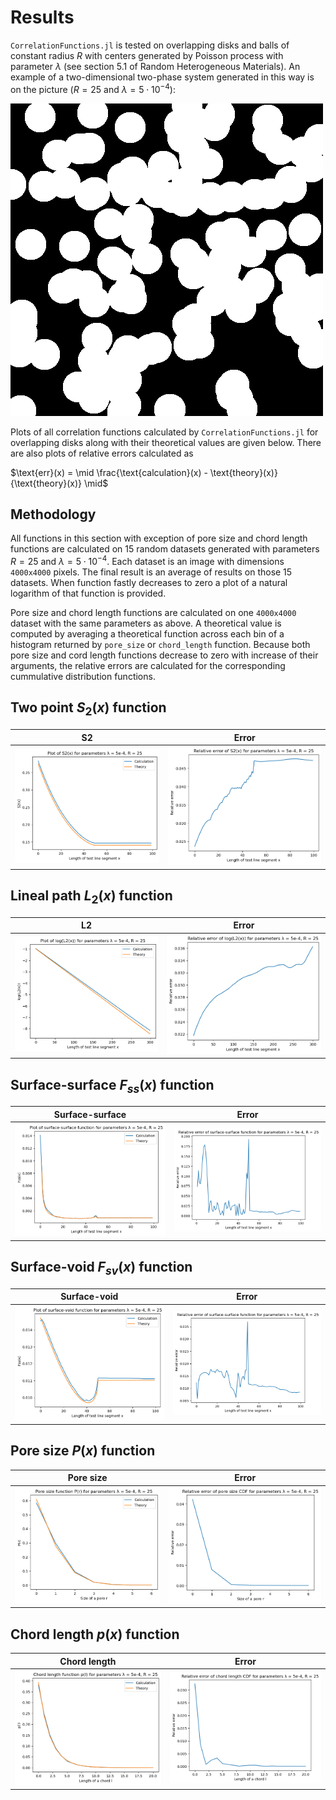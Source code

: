 # Results

`CorrelationFunctions.jl` is tested on overlapping disks and balls of constant
radius $R$ with centers generated by Poisson process with parameter $\lambda$
(see section 5.1 of Random Heterogeneous Materials). An example of a
two-dimensional two-phase system generated in this way is on the picture ($R =
25$ and $\lambda = 5 \cdot 10^{-4}$):

![disks](img/disks.png)

Plots of all correlation functions calculated by `CorrelationFunctions.jl` for
overlapping disks along with their theoretical values are given below. There
are also plots of relative errors calculated as

$\text{err}(x) = \mid \frac{\text{calculation}(x) -
\text{theory}(x)}{\text{theory}(x)} \mid$

## Methodology

All functions in this section with exception of pore size and chord length
functions are calculated on 15 random datasets generated with parameters $R =
25$ and $\lambda = 5 \cdot 10^{-4}$. Each dataset is an image with dimensions
`4000x4000` pixels. The final result is an average of results on those 15
datasets. When function fastly decreases to zero a plot of a natural logarithm
of that function is provided.

Pore size and chord length functions are calculated on one `4000x4000`
dataset with the same parameters as above. A theoretical value is computed by
averaging a theoretical function across each bin of a histogram returned by
`pore_size` or `chord_length` function. Because both pore size and cord length
functions decrease to zero with increase of their arguments, the relative errors
are calculated for the corresponding cummulative distribution functions.

## Two point $S_2(x)$ function

| S2  | Error |
|-----|-------|
| ![s2](img/s2.png) | ![s2 error](img/s2err.png) |

## Lineal path $L_2(x)$ function

| L2  | Error |
|-----|-------|
| ![l2](img/l2.png) | ![l2 error](img/l2err.png) |

## Surface-surface $F_{ss}(x)$ function

| Surface-surface   | Error |
|-------------------|-------|
| ![ss](img/ss.png) | ![ss error](img/sserr.png) |

## Surface-void $F_{sv}(x)$ function

| Surface-void     | Error |
|-------------------|-------|
| ![ss](img/sv.png) | ![ss error](img/sverr.png) |

## Pore size $P(x)$ function

| Pore size   | Error |
|-------------|-------|
| ![ss](img/ps.png) | ![ss error](img/pserr.png) |

## Chord length $p(x)$ function

| Chord length   | Error |
|----------------|-------|
| ![ss](img/cl.png) | ![ss error](img/clerr.png) |
